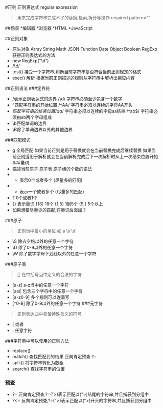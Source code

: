 #正则 正则表达式 regular expression
>用来完成字符串完成不了的替换,检索,拆分等操作
required pattern=""

##场景
*编辑器
*浏览器
*HTML
*JavaScript

##正则对象
*	原生对象 Array String Math JSON Function Date Object Boolean RegExp
获得正则表达式的方法
*	new RegExp("\d")
*	/\d/
*	test() 接受一个字符串,判断当前字符串是否符合当前正则规定的格式
*	exec() 解析 根据当前正则描述的规则从字符串中解析出相应内容

##正则语法
###定界符
*	/表示正则表达式的边界
				/\d/ 字符串必须至少包含一个数字
*	^匹配字符串的开始位置		/^AA/ 字符串必须以连续的字母AA开头
*	$匹配字符串的结束位置		/aa$/ 字符串必须以连续的字母aa结束
				/^ab$/ 字符串必须由ab两个字母组成
*	\b匹配单词的边界
*	\B除了单词边界以外的其他边界

###匹配模式
*	g 全局匹配 如果当前正则是用于替换就会在当前替换完成后继续替换 
		 如果当前正则适用于解析就会在当前解析完成后下一次解析时从上一次结束位置开始
###量词
*	描述当前原子 原子表 原子组的个数的语法
*	* 表示0个或者多个 (尽量多的匹配)
*	+ 表示一个或者多个 (尽量多的匹配)
*	? 0个或者1个
*	{} 表示量词   {18} 18个   {1,5} 1到5个   {5,} 5个以上
*	如果想要尽量少的匹配,在量词后面加 ?

###原子
>正则当中最小的单位 如:a \s \d
*	\S 除去空格以外的任意一个字符
*	\D 除了0-9以外的任意一个字符
*	\W 除了数字字母下划线以外的任意一个字符

###原子表
>	[] 在中括号当中定义的合法的字符
*	[a-z] a-z当中的任意一个字符
*	[aei] 包含三个字符中的任意一个字符
*	[a-z0-9] 多个规则可以连着写
*	[^0-9] 除了0-9以外的任意一个字符
###元字符
>正则表达式中具备特殊含义的符号
*	| 或者
*	. 任意字符

###字符串中可以使用的正则方法
*	replace()
*	match() 查找匹配到的结果
	正向肯定预查 ?=
*	split() 将字符串转化为数组
*	search() 查找字符串的位置

### 预查
*	?= 正向肯定预查,?=(">)表示匹配以(">)结尾的字符串,并且捕获到分组中
*	?<= 反向肯定预查,?=(">)表示匹配以(">)开头的字符串,并且捕获到分组中



































